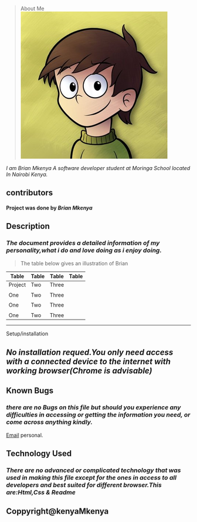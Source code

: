 <!-- Application Name -->
>About Me
![Kenyan](img/Brian.jpg)

<!-- Description -->
_I am Brian Mkenya A software developer student at Moringa School located In Nairobi Kenya._
## contributors
#### Project was done by ***_Brian Mkenya_***
## Description
### _The document provides a detailed information of my personality,what i do and love doing as i enjoy doing._
 >The table below gives an illustration of Brian 



|Table |Table | Table|Table|
|  --- |   ---|   ---|---  |
|Project |Two   |Three |     |
|   |  |      |      |     |
|One   |Two   |Three |     |
|   |  |      |      |     |
|One   |Two   |Three |     |
|   |  |      |      |     |
|One   |Two   |Three |     |
---

Setup/installation 
## _No installation requed.You only need access with a connected device to the internet with working browser(Chrome is advisable)_

## Known Bugs
### _there are no Bugs on this file but should you experience any difficulties in accessing or getting the information you need, or come across anything kindly._
[Email](briankhaifah@gmail.com) personal.
 


## Technology Used
### _There are no advanced or complicated technology that was used in making this file except for the ones in access to all developers and best suited for different browser.This are:Html,Css & Readme_

<!-- lincense -->
## Coppyright@kenyaMkenya



